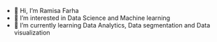 - 👋 Hi, I’m Ramisa Farha
- 👀 I’m interested in Data Science and Machine learning
- 🌱 I’m currently learning Data Analytics, Data segmentation and Data visualization
<!--- - 💞️ I’m looking to collaborate on -->
<!--- - 📫 How to reach me --->

<!---
RamisaFarha/RamisaFarha is a ✨ special ✨ repository because its `README.md` (this file) appears on your GitHub profile.
You can click the Preview link to take a look at your changes.
--->
